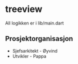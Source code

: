 # treeview

All logikken er i lib/main.dart

## Prosjektorganisasjon
- Sjefsarkitekt - Øyvind
- Utvikler - Pappa

